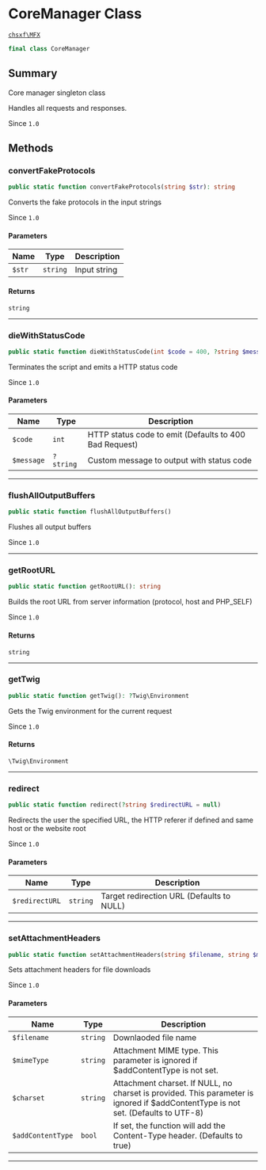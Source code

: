 # CoreManager Class

[`chsxf\MFX`](API-Namespace-chsxf_MFX)

```php
final class CoreManager
```

## Summary

Core manager singleton class

Handles all requests and responses.

Since `1.0`

## Methods

### convertFakeProtocols

```php
public static function convertFakeProtocols(string $str): string
```

Converts the fake protocols in the input strings

Since `1.0`

#### Parameters

| Name   | Type     | Description  |
| ------ | -------- | ------------ |
| `$str` | `string` | Input string |

#### Returns

`string` 

---

### dieWithStatusCode

```php
public static function dieWithStatusCode(int $code = 400, ?string $message = null)
```

Terminates the script and emits a HTTP status code

Since `1.0`

#### Parameters

| Name       | Type      | Description                                            |
| ---------- | --------- | ------------------------------------------------------ |
| `$code`    | `int`     | HTTP status code to emit (Defaults to 400 Bad Request) |
| `$message` | `?string` | Custom message to output with status code              |

---

### flushAllOutputBuffers

```php
public static function flushAllOutputBuffers()
```

Flushes all output buffers

Since `1.0`

---

### getRootURL

```php
public static function getRootURL(): string
```

Builds the root URL from server information (protocol, host and PHP_SELF)

Since `1.0`

#### Returns

`string` 

---

### getTwig

```php
public static function getTwig(): ?Twig\Environment
```

Gets the Twig environment for the current request

Since `1.0`

#### Returns

`\Twig\Environment` 

---

### redirect

```php
public static function redirect(?string $redirectURL = null)
```

Redirects the user the specified URL, the HTTP referer if defined and same host or the website root

Since `1.0`

#### Parameters

| Name           | Type     | Description                               |
| -------------- | -------- | ----------------------------------------- |
| `$redirectURL` | `string` | Target redirection URL (Defaults to NULL) |

---

### setAttachmentHeaders

```php
public static function setAttachmentHeaders(string $filename, string $mimeType, string $charset = 'UTF-8', bool $addContentType = true)
```

Sets attachment headers for file downloads

Since `1.0`

#### Parameters

| Name              | Type     | Description                                                                                                                       |
| ----------------- | -------- | --------------------------------------------------------------------------------------------------------------------------------- |
| `$filename`       | `string` | Downlaoded file name                                                                                                              |
| `$mimeType`       | `string` | Attachment MIME type. This parameter is ignored if $addContentType is not set.                                                    |
| `$charset`        | `string` | Attachment charset. If NULL, no charset is provided. This parameter is ignored if $addContentType is not set. (Defaults to UTF-8) |
| `$addContentType` | `bool`   | If set, the function will add the Content-Type header. (Defaults to true)                                                         |

---

